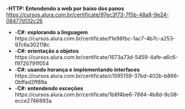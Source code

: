 -<strong>HTTP: Entendendo a web por baixo dos panos</strong><br>
  https://cursos.alura.com.br/certificate/97ec3f73-7f5b-48a8-9e24-08477d132c26
  <br>
  <ul>
  <li>
-<strong>C#: explorando a linguagem</strong><br>
  https://cursos.alura.com.br/certificate/f1e98fbc-1ac7-4b7c-a253-97c6a302118c
  <br>
  </li>
  <li>
-<strong>C#: orientação a objetos</strong><br>
  https://cursos.alura.com.br/certificate/1673a73d-5459-4afe-a6c6-f9720791f054
  <br>
  </li>
  <li>
-<strong>C#: usando herança e implementando interfaces</strong><br>
  https://cursos.alura.com.br/certificate/c1595159-37bd-402b-b866-0bffad2ff89a
  <br>
  </li>
  <li>
-<strong>C#: entendendo exceções</strong><br>
  https://cursos.alura.com.br/certificate/1b8f4be6-7884-4b8d-9c08-ecce2746893a
  <br>
  </li>
  </ul>
